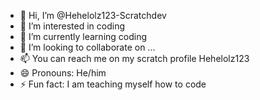 - 👋 Hi, I’m @Hehelolz123-Scratchdev
- 👀 I’m interested in coding
- 🌱 I’m currently learning coding
- 💞️ I’m looking to collaborate on ...
- 📫 You can reach me on my scratch profile Hehelolz123
- 😄 Pronouns: He/him
- ⚡ Fun fact: I am teaching myself how to code

<!---
Hehelolz123-Scratchdev/Hehelolz123-Scratchdev is a ✨ special ✨ repository because its `README.md` (this file) appears on your GitHub profile.
You can click the Preview link to take a look at your changes.
--->
